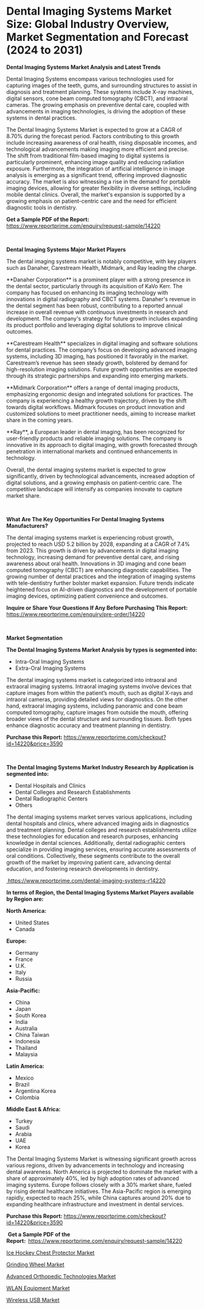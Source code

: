 <p><h1>Dental Imaging Systems Market Size: Global Industry Overview, Market Segmentation and Forecast (2024 to 2031)</h1></p><p><strong>Dental Imaging Systems Market Analysis and Latest Trends</strong></p>
<p><p>Dental Imaging Systems encompass various technologies used for capturing images of the teeth, gums, and surrounding structures to assist in diagnosis and treatment planning. These systems include X-ray machines, digital sensors, cone beam computed tomography (CBCT), and intraoral cameras. The growing emphasis on preventive dental care, coupled with advancements in imaging technologies, is driving the adoption of these systems in dental practices.</p><p>The Dental Imaging Systems Market is expected to grow at a CAGR of 8.70% during the forecast period. Factors contributing to this growth include increasing awareness of oral health, rising disposable incomes, and technological advancements making imaging more efficient and precise. The shift from traditional film-based imaging to digital systems is particularly prominent, enhancing image quality and reducing radiation exposure. Furthermore, the integration of artificial intelligence in image analysis is emerging as a significant trend, offering improved diagnostic accuracy. The market is also witnessing a rise in the demand for portable imaging devices, allowing for greater flexibility in diverse settings, including mobile dental clinics. Overall, the market's expansion is supported by a growing emphasis on patient-centric care and the need for efficient diagnostic tools in dentistry.</p></p>
<p><strong>Get a Sample PDF of the Report:&nbsp;</strong> <a href="https://www.reportprime.com/enquiry/request-sample/14220?utm_campaign=24&utm_medium=2&utm_source=Github&utm_content=ia&utm_term=29112024&utm_id=dental-imaging-systems">https://www.reportprime.com/enquiry/request-sample/14220</a></p>
<p>&nbsp;</p>
<p><strong>Dental Imaging Systems Major Market Players</strong></p>
<p><p>The dental imaging systems market is notably competitive, with key players such as Danaher, Carestream Health, Midmark, and Ray leading the charge.</p><p>**Danaher Corporation** is a prominent player with a strong presence in the dental sector, particularly through its acquisition of KaVo Kerr. The company has focused on enhancing its imaging technology with innovations in digital radiography and CBCT systems. Danaher's revenue in the dental segment has been robust, contributing to a reported annual increase in overall revenue with continuous investments in research and development. The company's strategy for future growth includes expanding its product portfolio and leveraging digital solutions to improve clinical outcomes.</p><p>**Carestream Health** specializes in digital imaging and software solutions for dental practices. The company’s focus on developing advanced imaging systems, including 3D imaging, has positioned it favorably in the market. Carestream’s revenue has seen steady growth, bolstered by demand for high-resolution imaging solutions. Future growth opportunities are expected through its strategic partnerships and expanding into emerging markets.</p><p>**Midmark Corporation** offers a range of dental imaging products, emphasizing ergonomic design and integrated solutions for practices. The company is experiencing a healthy growth trajectory, driven by the shift towards digital workflows. Midmark focuses on product innovation and customized solutions to meet practitioner needs, aiming to increase market share in the coming years.</p><p>**Ray**, a European leader in dental imaging, has been recognized for user-friendly products and reliable imaging solutions. The company is innovative in its approach to digital imaging, with growth forecasted through penetration in international markets and continued enhancements in technology.</p><p>Overall, the dental imaging systems market is expected to grow significantly, driven by technological advancements, increased adoption of digital solutions, and a growing emphasis on patient-centric care. The competitive landscape will intensify as companies innovate to capture market share.</p></p>
<p>&nbsp;</p>
<p><strong>What Are The Key Opportunities For Dental Imaging Systems Manufacturers?</strong></p>
<p><p>The dental imaging systems market is experiencing robust growth, projected to reach USD 5.2 billion by 2028, expanding at a CAGR of 7.4% from 2023. This growth is driven by advancements in digital imaging technology, increasing demand for preventive dental care, and rising awareness about oral health. Innovations in 3D imaging and cone beam computed tomography (CBCT) are enhancing diagnostic capabilities. The growing number of dental practices and the integration of imaging systems with tele-dentistry further bolster market expansion. Future trends indicate heightened focus on AI-driven diagnostics and the development of portable imaging devices, optimizing patient convenience and outcomes.</p></p>
<p><strong>Inquire or Share Your Questions If Any Before Purchasing This Report:</strong> <a href="https://www.reportprime.com/enquiry/pre-order/14220?utm_campaign=24&utm_medium=2&utm_source=Github&utm_content=ia&utm_term=29112024&utm_id=dental-imaging-systems">https://www.reportprime.com/enquiry/pre-order/14220</a></p>
<p>&nbsp;</p>
<p><strong>Market Segmentation</strong></p>
<p><strong>The Dental Imaging Systems Market Analysis by types is segmented into:</strong></p>
<p><ul><li>Intra-Oral Imaging Systems</li><li>Extra-Oral Imaging Systems</li></ul></p>
<p><p>The dental imaging systems market is categorized into intraoral and extraoral imaging systems. Intraoral imaging systems involve devices that capture images from within the patient’s mouth, such as digital X-rays and intraoral cameras, providing detailed views for diagnostics. On the other hand, extraoral imaging systems, including panoramic and cone beam computed tomography, capture images from outside the mouth, offering broader views of the dental structure and surrounding tissues. Both types enhance diagnostic accuracy and treatment planning in dentistry.</p></p>
<p><strong>Purchase this Report:&nbsp;</strong><a href="https://www.reportprime.com/checkout?id=14220&price=3590&utm_campaign=24&utm_medium=2&utm_source=Github&utm_content=ia&utm_term=29112024&utm_id=dental-imaging-systems">https://www.reportprime.com/checkout?id=14220&price=3590</a></p>
<p>&nbsp;</p>
<p><strong>The Dental Imaging Systems Market Industry Research by Application is segmented into:</strong></p>
<p><ul><li>Dental Hospitals and Clinics</li><li>Dental Colleges and Research Establishments</li><li>Dental Radiographic Centers</li><li>Others</li></ul></p>
<p><p>The dental imaging systems market serves various applications, including dental hospitals and clinics, where advanced imaging aids in diagnostics and treatment planning. Dental colleges and research establishments utilize these technologies for education and research purposes, enhancing knowledge in dental sciences. Additionally, dental radiographic centers specialize in providing imaging services, ensuring accurate assessments of oral conditions. Collectively, these segments contribute to the overall growth of the market by improving patient care, advancing dental education, and fostering research developments in dentistry.</p></p>
<p><a href="https://www.reportprime.com/dental-imaging-systems-r14220?utm_campaign=24&utm_medium=2&utm_source=Github&utm_content=ia&utm_term=29112024&utm_id=dental-imaging-systems">&nbsp;https://www.reportprime.com/dental-imaging-systems-r14220</a></p>
<p><strong>In terms of Region, the Dental Imaging Systems Market Players available by Region are:</strong></p>
<p>
    <p> <strong> North America: </strong>
        <ul>
            <li>United States</li>
            <li>Canada</li>
        </ul>
        </p> 
    <p> <strong> Europe: </strong>
        <ul>
            <li>Germany</li>
            <li>France</li>
            <li>U.K.</li>
            <li>Italy</li>
            <li>Russia</li>
        </ul>
        </p> 
    <p> <strong> Asia-Pacific: </strong>
        <ul>
            <li>China</li>
            <li>Japan</li>
            <li>South Korea</li>
            <li>India</li>
            <li>Australia</li>
            <li>China Taiwan</li>
            <li>Indonesia</li>
            <li>Thailand</li>
            <li>Malaysia</li>
        </ul>
        </p> 
    <p> <strong> Latin America: </strong>
        <ul>
            <li>Mexico</li>
            <li>Brazil</li>
            <li>Argentina Korea</li>
            <li>Colombia</li>
        </ul>
        </p> 
    <p> <strong> Middle East & Africa: </strong>
        <ul>
            <li>Turkey</li>
            <li>Saudi</li>
            <li>Arabia</li>
            <li>UAE</li>
            <li>Korea</li>
        </ul>
    </p>
    </p>
<p><p>The Dental Imaging Systems Market is witnessing significant growth across various regions, driven by advancements in technology and increasing dental awareness. North America is projected to dominate the market with a share of approximately 40%, led by high adoption rates of advanced imaging systems. Europe follows closely with a 30% market share, fueled by rising dental healthcare initiatives. The Asia-Pacific region is emerging rapidly, expected to reach 25%, while China captures around 20% due to expanding healthcare infrastructure and investment in dental services.</p></p>
<p><strong>Purchase this Report: </strong><a href="https://www.reportprime.com/checkout?id=14220&price=3590&utm_campaign=24&utm_medium=2&utm_source=Github&utm_content=ia&utm_term=29112024&utm_id=dental-imaging-systems">https://www.reportprime.com/checkout?id=14220&price=3590</a></p>
<p>&nbsp;<strong>Get a Sample PDF of the Report:&nbsp;&nbsp;</strong><a href="https://www.reportprime.com/enquiry/request-sample/14220?utm_campaign=24&utm_medium=2&utm_source=Github&utm_content=ia&utm_term=29112024&utm_id=dental-imaging-systems">https://www.reportprime.com/enquiry/request-sample/14220</a></p>
<p><strong></strong></p>
<p><p><a href="https://issuu.com/reportprime-2/docs/ice-hockey-chest-protector-market-size-2030.pptx?utm_campaign=24&utm_medium=2&utm_source=Github&utm_content=ia&utm_term=29112024&utm_id=dental-imaging-systems">Ice Hockey Chest Protector Market</a></p><p><a href="https://issuu.com/reportprime-2/docs/grinding-wheel-market-size-2030.pptx?utm_campaign=24&utm_medium=2&utm_source=Github&utm_content=ia&utm_term=29112024&utm_id=dental-imaging-systems">Grinding Wheel Market</a></p><p><a href="https://github.com/elizabethdagraca/Market-Research-Report-List-5/blob/main/advanced-orthopedic-technologies-market.md?utm_campaign=24&utm_medium=2&utm_source=Github&utm_content=ia&utm_term=29112024&utm_id=dental-imaging-systems">Advanced Orthopedic Technologies Market</a></p><p><a href="https://www.linkedin.com/pulse/future-innovation-global-wlan-equipment-market-growth-opportunities-r24vf?utm_campaign=24&utm_medium=2&utm_source=Github&utm_content=ia&utm_term=29112024&utm_id=dental-imaging-systems">WLAN Equipment Market</a></p><p><a href="https://www.linkedin.com/pulse/wireless-usb-market-analysis-future-growth-trends-revenue-gf68c?utm_campaign=24&utm_medium=2&utm_source=Github&utm_content=ia&utm_term=29112024&utm_id=dental-imaging-systems">Wireless USB Market</a></p></p>